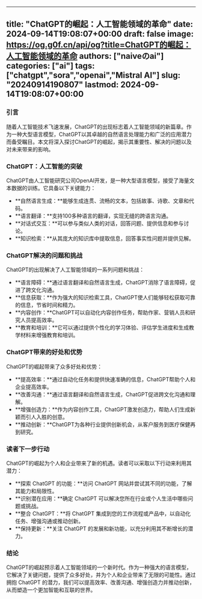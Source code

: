 
---
title: "ChatGPT的崛起：人工智能领域的革命"
date: 2024-09-14T19:08:07+00:00
draft: false
image: https://og.g0f.cn/api/og?title=ChatGPT的崛起：人工智能领域的革命
authors: ["naiveのai"]
categories: ["ai"]
tags: ["chatgpt","sora","openai","Mistral AI"]
slug: "20240914190807"
lastmod: 2024-09-14T19:08:07+00:00
---
### 引言

随着人工智能技术飞速发展，ChatGPT的出现标志着人工智能领域的新篇章。作为一种大型语言模型，ChatGPT以其卓越的自然语言处理能力和广泛的应用潜力而备受瞩目。本文将深入探讨ChatGPT的崛起，揭示其重要性、解决的问题以及对未来带来的影响。

### ChatGPT：人工智能的突破

ChatGPT由人工智能研究公司OpenAI开发，是一种大型语言模型，接受了海量文本数据的训练。它具备以下关键能力：

- **自然语言生成：**能够生成连贯、流畅的文本，包括故事、诗歌、文章和代码。
- **语言翻译：**支持100多种语言的翻译，实现无缝的跨语言沟通。
- **对话式交互：**可以参与类似人类的对话，回答问题、提供信息和参与讨论。
- **知识检索：**从其庞大的知识库中提取信息，回答事实性问题并提供见解。

### ChatGPT解决的问题和挑战

ChatGPT的出现解决了人工智能领域的一系列问题和挑战：

- **语言障碍：**通过语言翻译和自然语言生成，ChatGPT消除了语言障碍，促进了跨文化沟通。
- **信息获取：**作为强大的知识检索工具，ChatGPT使人们能够轻松获取可靠的信息，节省时间和精力。
- **内容创作：**ChatGPT可以自动化内容创作任务，帮助作家、营销人员和研究人员提高效率。
- **教育和培训：**它可以通过提供个性化的学习体验、评估学生进度和生成教学材料来增强教育和培训。

### ChatGPT带来的好处和优势

ChatGPT的崛起带来了众多好处和优势：

- **提高效率：**通过自动化任务和提供快速准确的信息，ChatGPT帮助个人和企业提高效率。
- **改善沟通：**通过语言翻译和自然语言生成，ChatGPT促进跨文化沟通和理解。
- **增强创造力：**作为内容创作工具，ChatGPT激发创造力，帮助人们生成新颖而引人入胜的创意。
- **推动创新：**ChatGPT为各种行业提供创新机会，从客户服务到医疗保健再到研究。

### 读者下一步行动

ChatGPT的崛起为个人和企业带来了新的机遇。读者可以采取以下行动来利用其潜力：

- **探索 ChatGPT 的功能：**访问 ChatGPT 网站并尝试其不同的功能，了解其能力和局限性。
- **识别潜在应用：**确定 ChatGPT 可以解决您所在行业或个人生活中哪些问题或挑战。
- **整合 ChatGPT：**将 ChatGPT 集成到您的工作流程或产品中，以自动化任务、增强沟通或推动创新。
- **保持更新：**关注 ChatGPT 的发展和新功能，以充分利用其不断增长的潜力。

### 结论

ChatGPT的崛起预示着人工智能领域的一个新时代。作为一种强大的语言模型，它解决了关键问题，提供了众多好处，并为个人和企业带来了无限的可能性。通过拥抱 ChatGPT 的潜力，我们可以提高效率、改善沟通、增强创造力并推动创新，从而塑造一个更加智能和互联的世界。